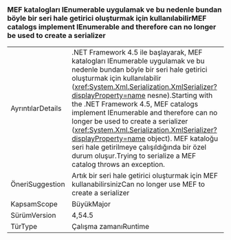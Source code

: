 ### <a name="mef-catalogs-implement-ienumerable-and-therefore-can-no-longer-be-used-to-create-a-serializer"></a><span data-ttu-id="033ad-101">MEF katalogları IEnumerable uygulamak ve bu nedenle bundan böyle bir seri hale getirici oluşturmak için kullanılabilir</span><span class="sxs-lookup"><span data-stu-id="033ad-101">MEF catalogs implement IEnumerable and therefore can no longer be used to create a serializer</span></span>

|   |   |
|---|---|
|<span data-ttu-id="033ad-102">Ayrıntılar</span><span class="sxs-lookup"><span data-stu-id="033ad-102">Details</span></span>|<span data-ttu-id="033ad-103">.NET Framework 4.5 ile başlayarak, MEF katalogları IEnumerable uygulamak ve bu nedenle bundan böyle bir seri hale getirici oluşturmak için kullanılabilir (<xref:System.Xml.Serialization.XmlSerializer?displayProperty=name> nesne).</span><span class="sxs-lookup"><span data-stu-id="033ad-103">Starting with the .NET Framework 4.5, MEF catalogs implement IEnumerable and therefore can no longer be used to create a serializer (<xref:System.Xml.Serialization.XmlSerializer?displayProperty=name> object).</span></span> <span data-ttu-id="033ad-104">MEF kataloğu seri hale getirilmeye çalışıldığında bir özel durum oluşur.</span><span class="sxs-lookup"><span data-stu-id="033ad-104">Trying to serialize a MEF catalog throws an exception.</span></span>|
|<span data-ttu-id="033ad-105">Öneri</span><span class="sxs-lookup"><span data-stu-id="033ad-105">Suggestion</span></span>|<span data-ttu-id="033ad-106">Artık bir seri hale getirici oluşturmak için MEF kullanabilirsiniz</span><span class="sxs-lookup"><span data-stu-id="033ad-106">Can no longer use MEF to create a serializer</span></span>|
|<span data-ttu-id="033ad-107">Kapsam</span><span class="sxs-lookup"><span data-stu-id="033ad-107">Scope</span></span>|<span data-ttu-id="033ad-108">Büyük</span><span class="sxs-lookup"><span data-stu-id="033ad-108">Major</span></span>|
|<span data-ttu-id="033ad-109">Sürüm</span><span class="sxs-lookup"><span data-stu-id="033ad-109">Version</span></span>|<span data-ttu-id="033ad-110">4,5</span><span class="sxs-lookup"><span data-stu-id="033ad-110">4.5</span></span>|
|<span data-ttu-id="033ad-111">Tür</span><span class="sxs-lookup"><span data-stu-id="033ad-111">Type</span></span>|<span data-ttu-id="033ad-112">Çalışma zamanı</span><span class="sxs-lookup"><span data-stu-id="033ad-112">Runtime</span></span>|


